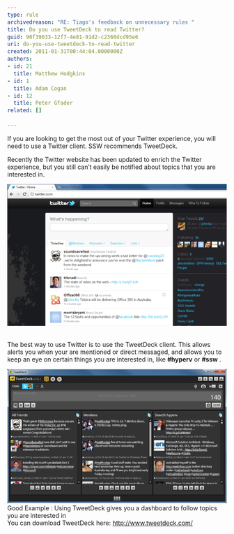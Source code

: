 ```yaml
---
type: rule
archivedreason: "RE: Tiago's feedback on unnecessary rules "
title: Do you use TweetDeck to read Twitter?
guid: 90f39633-12f7-4e81-91d2-c2360dcd95e6
uri: do-you-use-tweetdeck-to-read-twitter
created: 2011-01-31T00:44:04.0000000Z
authors:
- id: 21
  title: Matthew Hodgkins
- id: 1
  title: Adam Cogan
- id: 12
  title: Peter Gfader
related: []

---
```


If you are looking to get the most out of your Twitter experience, you will need to use a Twitter client. SSW recommends TweetDeck.    
<!--endintro-->
  Recently the Twitter website has been updated to enrich the Twitter experience, but you still can’t easily be notified about topics that you are interested in. 




![Bad](twitter-webpage.png)

<br>The best way to use Twitter is to use the TweetDeck client. This allows alerts you when your are mentioned or direct messaged, and allows you to keep an eye on certain things you are interested in, like  **#hyperv** or  **#ssw** .





![](twitter-tweetdeck.png)
<font class="ms-rteCustom-FigureGood">Good Example : Using TweetDeck gives you a dashboard to follow topics you are interested in<br></font>
You can download TweetDeck here: http://www.tweetdeck.com/
